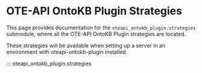 # OTE-API OntoKB Plugin Strategies

This page provides documentation for the `oteapi_ontokb_plugin.strategies` submodule, where all the OTE-API OntoKB Plugin strategies are located.

These strategies will be available when setting up a server in an environment with oteapi-ontokb-plugin installed.

::: oteapi_ontokb_plugin.strategies
